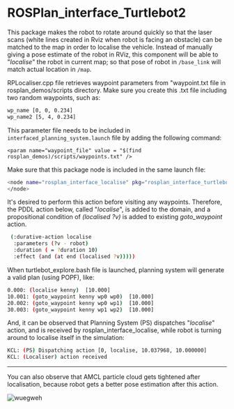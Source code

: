 ROSPlan_interface_Turtlebot2
============================

This package makes the robot to rotate around quickly so that the laser scans (white lines created in Rviz when robot is facing an obstacle) can be matched to the map in order to localise the vehicle. Instead of manually giving a pose estimate of the robot in RViz, this component will be able to "_localise_" the robot in current map; so that pose of robot in  `/base_link` will match actual location in `/map`.  

RPLocaliser.cpp file retrieves waypoint parameters from "waypoint.txt file in rosplan_demos/scripts directory. Make sure you create this .txt file including two random waypoints, such as: 

```sh
wp_name [0, 0, 0.234] 
wp_name2 [5, 4, 0.234] 
```
 
This parameter file needs to be included in `interfaced_planning_system.launch` file by adding the following command: 
 
```<param name="waypoint_file" value = "$(find rosplan_demos)/scripts/waypoints.txt" /> ```
 
Make sure that this package node is included in the same launch file: 
 
```sh
<node name="rosplan_interface_localise" pkg="rosplan_interface_turtlebot" type="rplocaliser" respawn="false" output="screen"> 
</node> 
```
 
It's desired to perform this action before visiting any waypoints. Therefore, the PDDL action below, called "_localise_", is added to the domain, and a propositional condition of _(localised ?v)_ is added to existing _goto_waypoint_ action. 
         
```sh
 (:durative-action localise 
  :parameters (?v - robot) 
  :duration ( = ?duration 10) 
  :effect (and (at end (localised ?v))))) 
```
 
When turtlebot_explore.bash file is launched, planning system will generate a valid plan (using POPF), like: 

```sh 
0.000: (localise kenny)  [10.000] 
10.001: (goto_waypoint kenny wp0 wp0)  [10.000] 
20.002: (goto_waypoint kenny wp0 wp1)  [10.000] 
30.003: (goto_waypoint kenny wp1 wp2)  [10.000] 
``` 
And, it can be observed that Planning System (PS) dispatches "_localise_" action, and is received by rosplan_interface_localise, while robot is turning around to localise itself in the simulation:   
```sh  
KCL: (PS) Dispatching action [0, localise, 10.037968, 10.000000] 
KCL: (Localiser) action received 
``` 

***

You can also observe that AMCL particle cloud gets tightened after localisation, because robot gets a better pose estimation after this action. 

![wuegweh](http://cdn.makeagif.com/media/5-26-2015/iOlcPH.gif)
